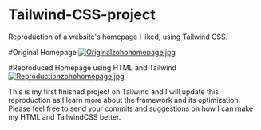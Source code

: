 # Tailwind-CSS-project
Reproduction of a website's homepage I liked, using Tailwind CSS.

#Original Homepage
[![Originalzohohomepage.jpg](https://i.postimg.cc/26rp3K5S/Originalzohohomepage.jpg)](https://postimg.cc/NyJCzbT3)

#Reproduced Homepage using HTML and Tailwind
[![Reproductionzohohomepage.jpg](https://i.postimg.cc/Y9h6Np0n/Reproductionzohohomepage.jpg)](https://postimg.cc/TLv5fvrg)

This is my first finished project on Tailwind and I will update this reproduction as I learn more about the framework and its optimization.
Please feel free to send your commits and suggestions on how I can make my HTML and TailwindCSS better.

